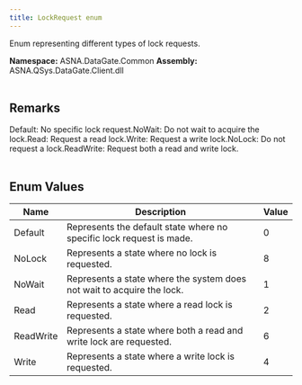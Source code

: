 ```yaml
---
title: LockRequest enum
---
```


Enum representing different types of lock requests.

**Namespace:** ASNA.DataGate.Common
**Assembly:** ASNA.QSys.DataGate.Client.dll
<br>
<br>

## Remarks
Default: No specific lock request.NoWait: Do not wait to acquire the lock.Read: Request a read lock.Write: Request a write lock.NoLock: Do not request a lock.ReadWrite: Request both a read and write lock.
<br>
<br>

## Enum Values

| Name | Description | Value
| --- | --- | --- 
| Default | Represents the default state where no specific lock request is made. | 0 |
| NoLock | Represents a state where no lock is requested. | 8 |
| NoWait | Represents a state where the system does not wait to acquire the lock. | 1 |
| Read | Represents a state where a read lock is requested. | 2 |
| ReadWrite | Represents a state where both a read and write lock are requested. | 6 |
| Write | Represents a state where a write lock is requested. | 4 |
